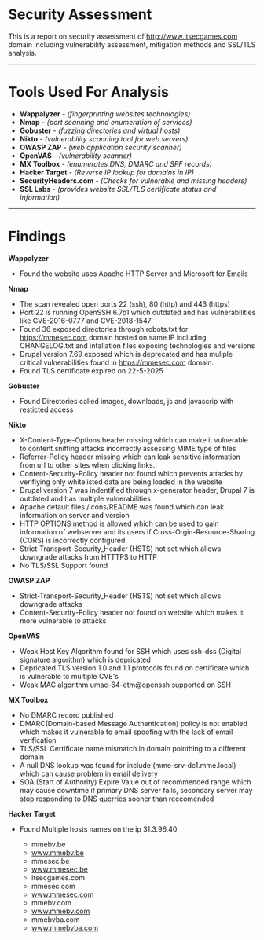 # Security Assessment
This is a report on security assessment of http://www.itsecgames.com domain including vulnerability assessment, mitigation methods and SSL/TLS analysis.

---

# Tools Used For Analysis
 * **Wappalyzer** - *(fingerprinting websites technologies)*
 * **Nmap**  - *(port scanning and enumeration of services)*
 * **Gobuster**  - *(fuzzing directories and virtual hosts)*
 * **Nikto**  - *(vulnerability scanning tool for web servers)*
 * **OWASP ZAP**  - *(web application security scanner)*
 * **OpenVAS**  - *(vulnerability scanner)*
 * **MX Toolbox**  - *(enumerates DNS, DMARC and SPF records)*
 * **Hacker Target** - *(Reverse IP lookup for domains in IP)*
 * **SecurityHeaders.com** - *(Checks for vulnerable and missing headers)*
 * **SSL Labs** - *(provides website SSL/TLS certificate status and information)*

---

# Findings
 **Wappalyzer** 
 * Found the website uses Apache HTTP Server and Microsoft for Emails

 **Nmap**

 * The scan revealed open ports 22 (ssh), 80 (http) and 443 (https)
 * Port 22 is running OpenSSH 6.7p1 which outdated and has vulnerabilities like CVE-2016-0777 and CVE-2018-1547
 * Found 36 exposed directories through robots.txt for https://mmesec.com domain hosted on same IP including CHANGELOG.txt and intallation files exposing technologies and versions 
 * Drupal version 7.69 exposed which is deprecated and has muliple critical vulnerabilities found in https://mmesec.com domain.
 * Found TLS certificate expired on 22-5-2025

 **Gobuster**

 * Found Directories called images, downloads, js and javascrip with resticted access

 **Nikto**
 
 * X-Content-Type-Options header missing which can make it vulnerable to content sniffing attacks incorrectly assessing MIME type of files
 * Referrer-Policy header missing which can leak sensitive information from url to other sites when clicking links.
 * Content-Security-Policy header not found which prevents attacks by verifiying only whitelisted data are being loaded in the website
 * Drupal version 7 was indentified through x-generator header, Drupal 7 is outdated and has multiple vulnerabilities
 * Apache default files /icons/README was found which can leak information on server and version
 * HTTP OPTIONS method is allowed which can be used to gain information of webserver and its users if Cross-Orgin-Resource-Sharing (CORS) is incorrectly configured.
 * Strict-Transport-Security_Header (HSTS) not set which allows downgrade attacks from HTTTPS to HTTP
 * No TLS/SSL Support found

 **OWASP ZAP**
 
 * Strict-Transport-Security_Header (HSTS) not set which allows downgrade attacks
 * Content-Security-Policy header not found on website which makes it more vulnerable to attacks

 **OpenVAS**
 
 * Weak Host Key Algorithm found for SSH which uses ssh-dss (Digital signature algorithm) which is depricated
 * Depricated TLS version 1.0 and 1.1 protocols found on certificate which is vulnerable to multiple CVE's 
 * Weak MAC algorithm umac-64-etm@openssh supported on SSH

 **MX Toolbox**

 * No DMARC record published 
 * DMARC(Domain-based Message Authentication) policy is not enabled which makes it vulnerable to email spoofing with the lack of email verification
 * TLS/SSL Certificate name mismatch in domain pointhing to a different domain
 * A null DNS lookup was found for include (mme-srv-dc1.mme.local) which can cause problem in email delivery
 * SOA (Start of Authority) Expire Value out of recommended range which may cause downtime if primary DNS server fails, secondary server may stop responding to DNS querries sooner than reccomended

 **Hacker Target**

  * Found Multiple hosts names on the ip 31.3.96.40

    * mmebv.be
    * www.mmebv.be
    * mmesec.be
    * www.mmesec.be
    * itsecgames.com
    * mmesec.com
    * www.mmesec.com
    * mmebv.com
    * www.mmebv.com
    * mmebvba.com
    * www.mmebvba.com

 
